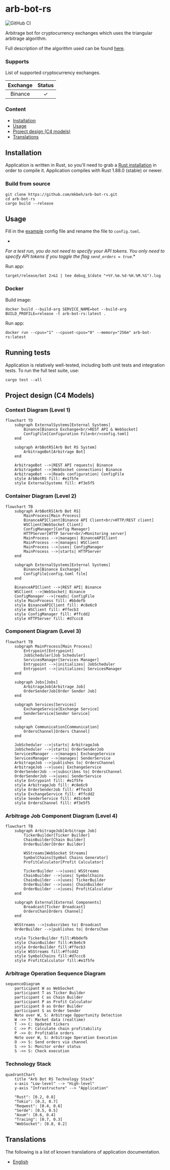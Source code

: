 # arb-bot-rs

![GitHub CI](https://github.com/mkbeh/arb-bot-rs/actions/workflows/ci.yml/badge.svg)

Arbitrage bot for cryptocurrency exchanges which uses the triangular arbitrage algorithm.

Full description of the algorithm used can be found [here](https://github.com/mkbeh/arb-bot-rs/tree/main/docs).

### Supports

List of supported cryptocurrency exchanges.

| Exchange | Status  |
|:--------:|:-------:|
| Binance  | &check; |

### Content

* [Installation](#installation)
* [Usage](#usage)
* [Project design (C4 models)](#project-design-c4-models)
* [Translations](#translations)

## Installation

Application is written in Rust, so you'll need to grab a
[Rust installation](https://www.rust-lang.org/) in order to compile it.
Application compiles with Rust 1.88.0 (stable) or newer.

### Build from source

```shell
git clone https://github.com/mkbeh/arb-bot-rs.git
cd arb-bot-rs
cargo build --release
```

## Usage

Fill in the [example](https://github.com/mkbeh/arb-bot-rs/blob/main/config.example.toml) config file and rename the
file to `config.toml`.

*

*_For a test run, you do not need to specify your API tokens. You only need to specify API tokens if you toggle the flag
`send_orders = true`._**

Run app:

```shell
target/release/bot 2>&1 | tee debug_$(date "+%Y.%m.%d-%H.%M.%S").log
```

### Docker

Build image:

```shell
docker build --build-arg SERVICE_NAME=bot --build-arg BUILD_PROFILE=release -t arb-bot-rs:latest .
```

Run app:

```shell
docker run --cpus="1" --cpuset-cpus="0" --memory="256m" arb-bot-rs:latest
```

## Running tests

Application is relatively well-tested, including both unit tests and integration tests. To run the full test suite, use:

```shell
cargo test --all
```

## Project design (C4 Models)

### Context Diagram (Level 1)

```mermaid
flowchart TD
    subgraph ExternalSystems[External Systems]
        Binance[Binance Exchange<br/>REST API & WebSocket]
        ConfigFile[Configuration File<br/>config.toml]
    end

    subgraph ArbBotRS[Arb Bot RS System]
        ArbitrageBot[Arbitrage Bot]
    end

    ArbitrageBot -->|REST API requests| Binance
    ArbitrageBot -->|WebSocket connections| Binance
    ArbitrageBot -->|Reads configuration| ConfigFile
    style ArbBotRS fill: #e1f5fe
    style ExternalSystems fill: #f3e5f5
```

### Container Diagram (Level 2)

```mermaid
flowchart TB
    subgraph ArbBotRS[Arb Bot RS]
        MainProcess[Main Process]
        BinanceAPIClient[Binance API Client<br/>HTTP/REST client]
        WSClient[WebSocket Client]
        ConfigManager[Config Manager]
        HTTPServer[HTTP Server<br/>Monitoring server]
        MainProcess -->|manages| BinanceAPIClient
        MainProcess -->|manages| WSClient
        MainProcess -->|uses| ConfigManager
        MainProcess -->|starts| HTTPServer
    end

    subgraph ExternalSystems[External Systems]
        Binance[Binance Exchange]
        ConfigFile[config.toml file]
    end

    BinanceAPIClient -->|REST API| Binance
    WSClient -->|WebSocket| Binance
    ConfigManager -->|reads| ConfigFile
    style MainProcess fill: #bbdefb
    style BinanceAPIClient fill: #c8e6c9
    style WSClient fill: #ffecb3
    style ConfigManager fill: #ffcdd2
    style HTTPServer fill: #d7ccc8
```

### Component Diagram (Level 3)

```mermaid
flowchart TB
    subgraph MainProcess[Main Process]
        Entrypoint[Entrypoint]
        JobScheduler[Job Scheduler]
        ServicesManager[Services Manager]
        Entrypoint -->|initializes| JobScheduler
        Entrypoint -->|initializes| ServicesManager
    end

    subgraph Jobs[Jobs]
        ArbitrageJob[Arbitrage Job]
        OrderSenderJob[Order Sender Job]
    end

    subgraph Services[Services]
        ExchangeService[Exchange Service]
        SenderService[Sender Service]
    end

    subgraph Communication[Communication]
        OrdersChannel[Orders Channel]
    end

    JobScheduler -->|starts| ArbitrageJob
    JobScheduler -->|starts| OrderSenderJob
    ServicesManager -->|manages| ExchangeService
    ServicesManager -->|manages| SenderService
    ArbitrageJob -->|publishes to| OrdersChannel
    ArbitrageJob -->|uses| ExchangeService
    OrderSenderJob -->|subscribes to| OrdersChannel
    OrderSenderJob -->|uses| SenderService
    style Entrypoint fill: #e1f5fe
    style ArbitrageJob fill: #c8e6c9
    style OrderSenderJob fill: #ffecb3
    style ExchangeService fill: #ffcdd2
    style SenderService fill: #d1c4e9
    style OrdersChannel fill: #f3e5f5
```

### Arbitrage Job Component Diagram (Level 4)

```mermaid
flowchart TB
    subgraph ArbitrageJob[Arbitrage Job]
        TickerBuilder[Ticker Builder]
        ChainBuilder[Chain Builder]
        OrderBuilder[Order Builder]
        
        WSStreams[WebSocket Streams]
        SymbolChains[Symbol Chains Generator]
        ProfitCalculator[Profit Calculator]
        
        TickerBuilder -->|uses| WSStreams
        ChainBuilder -->|uses| SymbolChains
        ChainBuilder -->|uses| TickerBuilder
        OrderBuilder -->|uses| ChainBuilder
        OrderBuilder -->|uses| ProfitCalculator
    end

    subgraph External[External Components]
        Broadcast[Ticker Broadcast]
        OrdersChan[Orders Channel]
    end

    WSStreams -->|subscribes to| Broadcast
    OrderBuilder -->|publishes to| OrdersChan
    
    style TickerBuilder fill:#bbdefb
    style ChainBuilder fill:#c8e6c9
    style OrderBuilder fill:#ffecb3
    style WSStreams fill:#ffcdd2
    style SymbolChains fill:#d7ccc8
    style ProfitCalculator fill:#e1f5fe
```

### Arbitrage Operation Sequence Diagram

```mermaid
sequenceDiagram
    participant W as WebSocket
    participant T as Ticker Builder
    participant C as Chain Builder
    participant P as Profit Calculator
    participant O as Order Builder
    participant S as Order Sender
    Note over W, S: Arbitrage Opportunity Detection
    W ->> T: Market data (realtime)
    T ->> C: Updated tickers
    C ->> P: Calculate chain profitability
    P ->> O: Profitable orders
    Note over W, S: Arbitrage Operation Execution
    O ->> S: Send orders via channel
    S ->> S: Monitor order status
    S ->> S: Check execution
```

### Technology Stack

```mermaid
quadrantChart
    title "Arb Bot RS Technology Stack"
    x-axis "Low-level" --> "High-level"
    y-axis "Infrastructure" --> "Application"
    
    "Rust": [0.2, 0.8]
    "Tokio": [0.3, 0.7]
    "Reqwest": [0.4, 0.6]
    "Serde": [0.5, 0.5]
    "Axum": [0.6, 0.4]
    "Tracing": [0.7, 0.3]
    "WebSocket": [0.8, 0.2]
```

## Translations

The following is a list of known translations of application documentation.

* [English](https://github.com/mkbeh/arb-bot-rs/tree/main/docs/en)
